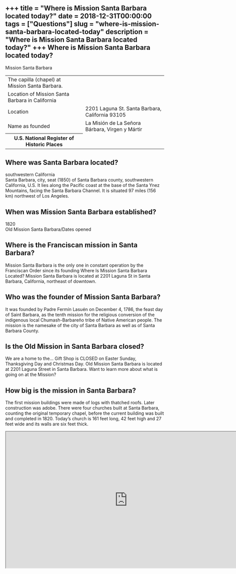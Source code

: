 +++
title = "Where is Mission Santa Barbara located today?"
date = 2018-12-31T00:00:00
tags = ["Questions"]
slug = "where-is-mission-santa-barbara-located-today"
description = "Where is Mission Santa Barbara located today?"
+++
Where is Mission Santa Barbara located today?
---------------------------------------------

Mission Santa Barbara

<table><tr><td>The capilla (chapel) at Mission Santa Barbara.</td></tr><tr><td>Location of Mission Santa Barbara in California</td></tr><tr><td>Location</td><td>2201 Laguna St. Santa Barbara, California 93105</td></tr><tr><td>Name as founded</td><td>La Misión de La Señora Bárbara, Virgen y Mártir</td></tr><tr><th>U.S. National Register of Historic Places</th></tr></table>

Where was Santa Barbara located?
--------------------------------

southwestern California  
Santa Barbara, city, seat (1850) of Santa Barbara county, southwestern California, U.S. It lies along the Pacific coast at the base of the Santa Ynez Mountains, facing the Santa Barbara Channel. It is situated 97 miles (156 km) northwest of Los Angeles.

When was Mission Santa Barbara established?
-------------------------------------------

1820  
Old Mission Santa Barbara/Dates opened

Where is the Franciscan mission in Santa Barbara?
-------------------------------------------------

Mission Santa Barbara is the only one in constant operation by the Franciscan Order since its founding Where Is Mission Santa Barbara Located? Mission Santa Barbara is located at 2201 Laguna St in Santa Barbara, California, northeast of downtown.

Who was the founder of Mission Santa Barbara?
---------------------------------------------

It was founded by Padre Fermín Lasuén on December 4, 1786, the feast day of Saint Barbara, as the tenth mission for the religious conversion of the indigenous local Chumash-Barbareño tribe of Native American people. The mission is the namesake of the city of Santa Barbara as well as of Santa Barbara County.

Is the Old Mission in Santa Barbara closed?
-------------------------------------------

We are a home to the… Gift Shop is CLOSED on Easter Sunday, Thanksgiving Day and Christmas Day. Old Mission Santa Barbara is located at 2201 Laguna Street in Santa Barbara. Want to learn more about what is going on at the Mission?

How big is the mission in Santa Barbara?
----------------------------------------

The first mission buildings were made of logs with thatched roofs. Later construction was adobe. There were four churches built at Santa Barbara, counting the original temporary chapel, before the current building was built and completed in 1820. Today’s church is 161 feet long, 42 feet high and 27 feet wide and its walls are six feet thick.

<iframe allow="accelerometer; autoplay; clipboard-write; encrypted-media; gyroscope; picture-in-picture" allowfullscreen="" class="__youtube_prefs__  epyt-is-override  no-lazyload" data-no-lazy="1" data-origheight="433" data-origwidth="770" data-skipgform_ajax_framebjll="" height="433" id="_ytid_44290" loading="lazy" src="https://www.youtube.com/embed/mDea8Uz65oo?enablejsapi=1&autoplay=0&cc_load_policy=0&cc_lang_pref=&iv_load_policy=1&loop=0&modestbranding=0&rel=1&fs=1&playsinline=0&autohide=2&theme=dark&color=red&controls=1&" title="YouTube player" width="770"></iframe>
